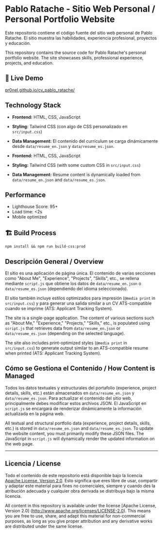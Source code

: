 # Pablo Ratache - Sitio Web Personal / Personal Portfolio Website

Este repositorio contiene el código fuente del sitio web personal de Pablo Ratache.
El sitio muestra las habilidades, experiencia profesional, proyectos y educación.

This repository contains the source code for Pablo Ratache's personal portfolio website.
The site showcases skills, professional experience, projects, and education.

## 🚀 Live Demo
[pr0nel.github.io/cv_pablo_ratache/](https://pr0nel.github.io/cv_pablo_ratache/)

## Technology Stack

- **Frontend:** HTML, CSS, JavaScript
- **Styling:** Tailwind CSS (con algo de CSS personalizado en `src/input.css`)
- **Data Management:** El contenido del currículum se carga dinámicamente desde `data/resume_en.json` y `data/resume_es.json`.

- **Frontend:** HTML, CSS, JavaScript
- **Styling:** Tailwind CSS (with some custom CSS in `src/input.css`)
- **Data Management:** Resume content is dynamically loaded from `data/resume_en.json` and `data/resume_es.json`.

## Performance
- Lighthouse Score: 95+
- Load time: <2s
- Mobile optimized

## 🏗️ Build Process
```npm install && npm run build-css:prod```

## Descripción General / Overview

El sitio es una aplicación de página única. El contenido de varias secciones como "About Me", "Experience", "Projects", "Skills", etc., se rellena mediante `script.js` que obtiene los datos de `data/resume_en.json` o `data/resume_es.json` (dependiendo del idioma seleccionado).

El sitio también incluye estilos optimizados para impresión (`@media print` in `src/input.css`) y para generar una salida similar a un CV ATS-compatible cuando se imprime (ATS: Applicant Tracking System).

The site is a single-page application. The content of various sections such as "About Me," "Experience," "Projects," "Skills," etc., is populated using `script.js` that retrieves data from `data/resume_en.json` or `data/resume_es.json` (depending on the selected language).

The site also includes print-optimized styles (`@media print` in `src/input.css`) to generate output similar to an ATS-compatible resume when printed (ATS: Applicant Tracking System).

## Cómo se Gestiona el Contenido / How Content is Managed

Todos los datos textuales y estructurales del portafolio (experience, project details, skills, etc.) están almacenados en `data/resume_en.json` y `data/resume_es.json`. Para actualizar el contenido del sitio web, principalmente debes modificar estos archivos JSON. El JavaScript en `script.js` se encargará de renderizar dinámicamente la información actualizada en la página web.

All textual and structural portfolio data (experience, project details, skills, etc.) is stored in `data/resume_en.json` and `data/resume_es.json`. To update the website content, you must primarily modify these JSON files. The JavaScript in `script.js` will dynamically render the updated information on the web page.

---

## Licencia / License

Todo el contenido de este repositorio está disponible bajo la licencia [Apache License, Version 2.0](http://www.apache.org/licenses/LICENSE-2.0). Esto significa que eres libre de usar, compartir y adaptar este material para fines no comerciales, siempre y cuando des la atribución adecuada y cualquier obra derivada se distribuya bajo la misma licencia.

All content in this repository is available under the license [Apache License, Version 2.0] (http://www.apache.org/licenses/LICENSE-2.0). This means you are free to use, share, and adapt this material for non-commercial purposes, as long as you give proper attribution and any derivative works are distributed under the same license.